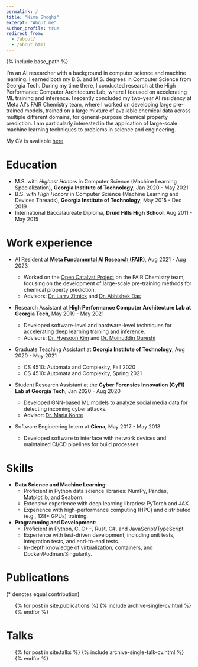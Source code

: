 ```yaml
---
permalink: /
title: "Nima Shoghi"
excerpt: "About me"
author_profile: true
redirect_from:
  - /about/
  - /about.html
---
```


{% include base_path %}

I'm an AI researcher with a background in computer science and machine learning. I earned both my B.S. and M.S. degrees in Computer Science from Georgia Tech. During my time there, I conducted research at the High Performance Computer Architecture Lab, where I focused on accelerating ML training and inference. I recently concluded my two-year AI residency at Meta AI's FAIR Chemistry team, where I worked on developing large pre-trained models, trained on a large mixture of available chemical data across multiple different domains, for general-purpose chemical property prediction. I am particularly interested in the application of large-scale machine learning techniques to problems in science and engineering.

My CV is available [here](files/cv.pdf).

Education
======
* M.S. with *Highest Honors* in Computer Science (Machine Learning Specialization), **Georgia Institute of Technology**, Jan 2020 - May 2021
* B.S. with *High Honors* in Computer Science (Machine Learning and Devices Threads), **Georgia Institute of Technology**, May 2015 - Dec 2019
* International Baccalaureate Diploma, **Druid Hills High School**, Aug 2011 - May 2015

Work experience
======
* AI Resident at **[Meta Fundamental AI Research (FAIR)](https://ai.meta.com/research/)**, Aug 2021 - Aug 2023
  * Worked on the [Open Catalyst Project](https://opencatalystproject.org/index.html) on the FAIR Chemistry team, focusing on the development of large-scale pre-training methods for chemical property prediction.
  * Advisors: [Dr. Larry Zitnick](http://larryzitnick.org/) and [Dr. Abhishek Das](https://abhishekdas.com/)

* Research Assistant at **High Performance Computer Architecture Lab at Georgia Tech**, May 2019 - May 2021
  * Developed software-level and hardware-level techniques for accelerating deep learning training and inference.
  * Advisors: [Dr. Hyesoon Kim](https://www.cc.gatech.edu/~hyesoon/) and [Dr. Moinuddin Qureshi](https://www.cc.gatech.edu/~mqureshi/)

* Graduate Teaching Assistant at **Georgia Institute of Technology**, Aug 2020 - May 2021
  * CS 4510: Automata and Complexity, Fall 2020
  * CS 4510: Automata and Complexity, Spring 2021

* Student Research Assistant at the **Cyber Forensics Innovation (CyFI) Lab at Georgia Tech**, Jan 2020 - Aug 2020
  * Developed GNN-based ML models to analyze social media data for detecting incoming cyber attacks.
  * Advisor: [Dr. Maria Konte](https://mkonte.github.io/)

* Software Engineering Intern at **Ciena**, May 2017 - May 2018
  * Developed software to interface with network devices and maintained CI/CD pipelines for build processes.

Skills
======
* **Data Science and Machine Learning**:
  * Proficient in Python data science libraries: NumPy, Pandas, Matplotlib, and Seaborn.
  * Extensive experience with deep learning libraries: PyTorch and JAX.
  * Experience with high-performance computing (HPC) and distributed (e.g., 128+ GPUs) training.
* **Programming and Development**:
  * Proficient in Python, C, C++, Rust, C\#, and JavaScript/TypeScript
  * Experience with test-driven development, including unit tests, integration tests, and end-to-end tests.
  * In-depth knowledge of virtualization, containers, and Docker/Podman/Singularity.

Publications
======
(* denotes equal contribution)

  <ul>{% for post in site.publications %}
    {% include archive-single-cv.html %}
  {% endfor %}</ul>

Talks
======
  <ul>{% for post in site.talks %}
    {% include archive-single-talk-cv.html %}
  {% endfor %}</ul>
